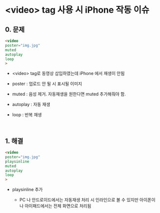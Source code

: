 # \<video\> tag 사용 시 iPhone 작동 이슈

## 0. 문제

```html
<video
poster="img.jpg"
muted
autoplay
loop
>
```

- \<video\> tag로 동영상 삽입하였는데 iPhone 에서 재생이 안됨

- poster : 업로드 안 될 시 표시될 이미지

- muted : 음성 제거. 자동재생을 원한다면 muted 추가해줘야 함.

- autoplay : 자동 재생

- loop : 반복 재생


<br/>

## 1. 해결

```html
<video
poster="img.jpg"
playsinline
muted
autoplay
loop
>
```
- playsinline 추가

    - PC 나 안드로이드에서는 자동재생 처리 시 인라인으로 볼 수 있지만 아이폰이나 아이패드에서는 전체 화면으로 처리됨

